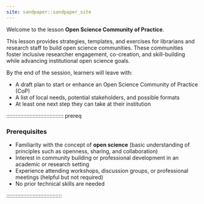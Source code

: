 ```yaml
---
site: sandpaper::sandpaper_site
---
```


Welcome to the lesson **Open Science Community of Practice**.

This lesson provides strategies, templates, and exercises for librarians and research staff to build open science communities. These communities foster inclusive researcher engagement, co-creation, and skill-building while advancing institutional open science goals.

By the end of the session, learners will leave with:

* A draft plan to start or enhance an Open Science Community of Practice (CoP)
* A list of local needs, potential stakeholders, and possible formats
* At least one next step they can take at their institution

::::::::::::::::::::::::::::::::::::: prereq

### Prerequisites  

- Familiarity with the concept of **open science** (basic understanding of principles such as openness, sharing, and collaboration)  
- Interest in community building or professional development in an academic or research setting  
- Experience attending workshops, discussion groups, or professional meetings (helpful but not required)  
- No prior technical skills are needed  

::::::::::::::::::::::::::::::::::::
